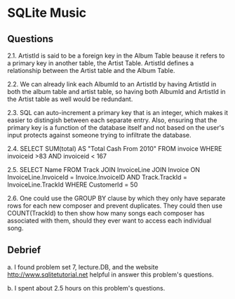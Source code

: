 # SQLite Music

## Questions

2.1. ArtistId is said to be a foreign key in the Album Table beause it refers to a primary key in another table, the Artist Table.
ArtistId defines a relationship between the Artist table and the Album Table.

2.2. We can already link each AlbumId to an ArtistId by having ArtistId in both the album table and artist table, so having both AlbumId and ArtistId
in the Artist table as well would be redundant.

2.3. SQL can auto-increment a primary key that is an integer, which makes it easier to distingish between each separate entry.  Also,
ensuring that the primary key is a function of the database itself and not based on the user's input protects against someone trying to
infiltrate the database.

2.4. SELECT SUM(total) AS "Total Cash From 2010" FROM invoice WHERE invoiceid >83 AND invoiceid < 167

2.5. SELECT Name FROM Track JOIN InvoiceLine JOIN Invoice ON InvoiceLine.InvoiceId = Invoice.InvoiceID AND Track.TrackId =
InvoiceLine.TrackId WHERE CustomerId = 50

2.6. One could use the GROUP BY clause by which they only have separate rows for each new composer and prevent duplicates.  They
could then use COUNT(TrackId) to then show how many songs each composer has associated with them, should they ever want to access
each individual song.

## Debrief

a. I found problem set 7, lecture.DB, and the website http://www.sqlitetutorial.net helpful in answer this problem's questions.

b. I spent about 2.5 hours on this problem's questions.
